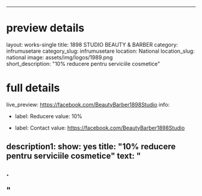 
---
# preview details
layout: works-single
title:  1898 STUDIO BEAUTY & BARBER
category: infrumusetare
category_slug: infrumusetare
location: National
location_slug:  national
image: assets/img/logos/1989.png  
short_description: "10% reducere pentru serviciile cosmetice"


# full details
live_preview: https://facebook.com/BeautyBarber1898Studio
info:
  - label: Reducere
    value: 10%

  - label: Contact
    value: https://facebook.com/BeautyBarber1898Studio

description1:
  show: yes
  title:  "10% reducere pentru serviciile cosmetice"
  text: "<p>.</p>"
---

